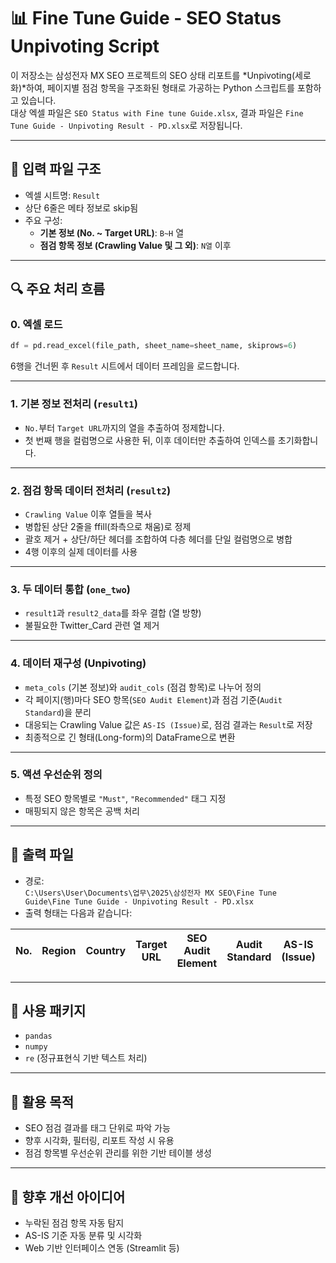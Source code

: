 
# 📊 Fine Tune Guide - SEO Status Unpivoting Script

이 저장소는 삼성전자 MX SEO 프로젝트의 SEO 상태 리포트를 *Unpivoting(세로화)*하여, 페이지별 점검 항목을 구조화된 형태로 가공하는 Python 스크립트를 포함하고 있습니다.  
대상 엑셀 파일은 `SEO Status with Fine tune Guide.xlsx`, 결과 파일은 `Fine Tune Guide - Unpivoting Result - PD.xlsx`로 저장됩니다.

---

## 📁 입력 파일 구조

- 엑셀 시트명: `Result`
- 상단 6줄은 메타 정보로 skip됨
- 주요 구성:
  - **기본 정보 (No. ~ Target URL)**: `B~H` 열
  - **점검 항목 정보 (Crawling Value 및 그 외)**: `N열` 이후

---

## 🔍 주요 처리 흐름

### 0. 엑셀 로드

```python
df = pd.read_excel(file_path, sheet_name=sheet_name, skiprows=6)
```

6행을 건너뛴 후 `Result` 시트에서 데이터 프레임을 로드합니다.

---

### 1. 기본 정보 전처리 (`result1`)

- `No.`부터 `Target URL`까지의 열을 추출하여 정제합니다.
- 첫 번째 행을 컬럼명으로 사용한 뒤, 이후 데이터만 추출하여 인덱스를 초기화합니다.

---

### 2. 점검 항목 데이터 전처리 (`result2`)

- `Crawling Value` 이후 열들을 복사
- 병합된 상단 2줄을 ffill(좌측으로 채움)로 정제
- 괄호 제거 + 상단/하단 헤더를 조합하여 다층 헤더를 단일 컬럼명으로 병합
- 4행 이후의 실제 데이터를 사용

---

### 3. 두 데이터 통합 (`one_two`)

- `result1`과 `result2_data`를 좌우 결합 (열 방향)
- 불필요한 Twitter_Card 관련 열 제거

---

### 4. 데이터 재구성 (Unpivoting)

- `meta_cols` (기본 정보)와 `audit_cols` (점검 항목)로 나누어 정의
- 각 페이지(행)마다 SEO 항목(`SEO Audit Element`)과 점검 기준(`Audit Standard`)을 분리
- 대응되는 Crawling Value 값은 `AS-IS (Issue)`로, 점검 결과는 `Result`로 저장
- 최종적으로 긴 형태(Long-form)의 DataFrame으로 변환

---

### 5. 액션 우선순위 정의

- 특정 SEO 항목별로 `"Must"`, `"Recommended"` 태그 지정
- 매핑되지 않은 항목은 공백 처리

---

## 💾 출력 파일

- 경로:  
  `C:\Users\User\Documents\업무\2025\삼성전자 MX SEO\Fine Tune Guide\Fine Tune Guide - Unpivoting Result - PD.xlsx`
- 출력 형태는 다음과 같습니다:

| No. | Region | Country | Target URL | SEO Audit Element | Audit Standard | AS-IS (Issue) | Result | Action Necessity |
|-----|--------|---------|-------------|--------------------|----------------|----------------|--------|------------------|

---

## 🔧 사용 패키지

- `pandas`
- `numpy`
- `re` (정규표현식 기반 텍스트 처리)

---

## 🧠 활용 목적

- SEO 점검 결과를 태그 단위로 파악 가능
- 향후 시각화, 필터링, 리포트 작성 시 유용
- 점검 항목별 우선순위 관리를 위한 기반 테이블 생성

---

## 📌 향후 개선 아이디어

- 누락된 점검 항목 자동 탐지
- AS-IS 기준 자동 분류 및 시각화
- Web 기반 인터페이스 연동 (Streamlit 등)
